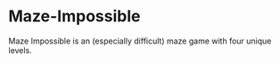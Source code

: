 # Maze-Impossible
Maze Impossible is an (especially difficult) maze game with four unique levels.  

